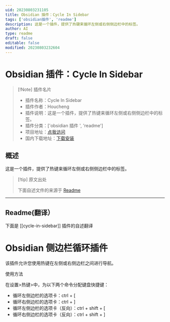 ```yaml
---
uid: 20230803231105
title: Obsidian 插件：Cycle In Sidebar
tags: ['obsidian插件', 'readme']
description: 这是一个插件，提供了热键来循环左侧或右侧侧边栏中的标签。
author: AI
type: readme
draft: false
editable: false
modified: 20230803232604
---
```


# Obsidian 插件：Cycle In Sidebar

> [!Note] 插件名片
> - 插件名称：Cycle In Sidebar
> - 插件作者：Houcheng
> - 插件说明：这是一个插件，提供了热键来循环左侧或右侧侧边栏中的标签。
> - 插件分类：['obsidian 插件 ', 'readme']
> - 项目地址：[点我访问](https://github.com/houcheng/obsidian-cycle-in-sidebar-plugin)
> - 国内下载地址：[下载安装](https://pkmer.cn/products/plugin/pluginMarket/?cycle-in-sidebar)

## 概述

这是一个插件，提供了热键来循环左侧或右侧侧边栏中的标签。

> [!tip] 原文出处
>
>下面自述文件的来源于 [Readme](https://ghproxy.net/https://raw.githubusercontent.com/houcheng/obsidian-cycle-in-sidebar-plugin/master/README.md)
>

---

## Readme(翻译）

下面是 [[cycle-in-sidebar]] 插件的自述翻译

# Obsidian 侧边栏循环插件

该插件允许您使用热键在左侧或右侧边栏之间进行导航。

使用方法

在设置>热键>中，为以下两个命令分配键盘快捷键：

- 循环左侧边栏的选项卡：ctrl + [
- 循环右侧边栏的选项卡：ctrl + ]
- 循环左侧边栏的选项卡（反向）：ctrl + shift + [
- 循环右侧边栏的选项卡（反向）：ctrl + shift + ]



